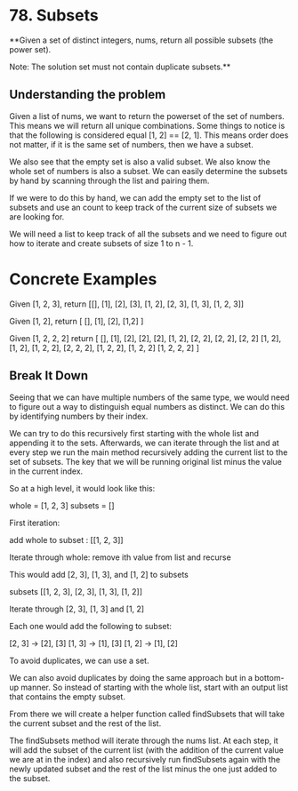 # 78. Subsets #

**Given a set of distinct integers, nums, return all possible subsets (the power set).

Note: The solution set must not contain duplicate subsets.**

## Understanding the problem ##

Given a list of nums, we want to return the powerset of the set of numbers. This means we will return all unique combinations. Some things to notice is that the following is considered equal [1, 2] == [2, 1]. This means order does not matter, if it is the same set of numbers, then we have a subset.

We also see that the empty set is also a valid subset. We also know the whole set of numbers is also a subset. We can easily determine the subsets by hand by scanning through the list and pairing them.

If we were to do this by hand, we can add the empty set to the list of subsets and use an count to keep track of the current size of subsets we are looking for.

We will need a list to keep track of all the subsets and we need to figure out how to iterate and create subsets of size 1 to n - 1.

# Concrete Examples #

Given [1, 2, 3], return
[[], [1], [2], [3], [1, 2], [2, 3], [1, 3], [1, 2, 3]]

Given [1, 2], return
[
  [],
  [1],
  [2],
  [1,2]
]

Given [1, 2, 2, 2] return
[
  [],
  [1],
  [2],
  [2],
  [2],
  [1, 2],
  [2, 2],
  [2, 2],
  [2, 2]
  [1, 2],
  [1, 2],
  [1, 2, 2],
  [2, 2, 2],
  [1, 2, 2],
  [1, 2, 2]
  [1, 2, 2, 2]
]

## Break It Down ##

Seeing that we can have multiple numbers of the same type, we would need to figure out a way to distinguish equal numbers as distinct. We can do this by identifying numbers by their index.

We can try to do this recursively first starting with the whole list and appending it to the sets. Afterwards, we can iterate through the list and at every step we run the main method recursively adding the current list to the set of subsets. The key that we will be running original list minus the value in the current index.

So at a high level, it would look like this:

whole = [1, 2, 3]
subsets = []

First iteration:

add whole to subset :
[[1, 2, 3]]

Iterate through whole:
  remove ith value from list and recurse

This would add
[2, 3], [1, 3], and [1, 2] to subsets

subsets [[1, 2, 3], [2, 3], [1, 3], [1, 2]]

Iterate through [2, 3], [1, 3] and [1, 2]

Each one would add the following to subset:

[2, 3] -> [2], [3]
[1, 3] -> [1], [3]
[1, 2] -> [1], [2]

To avoid duplicates, we can use a set.

We can also avoid duplicates by doing the same approach but in a bottom-up manner. So instead of starting with the whole list, start with an output list that contains the empty subset.

From there we will create a helper function called findSubsets that will take the current subset and the rest of the list.

The findSubsets method will iterate through the nums list. At each step, it will add the subset of the current list (with the addition of the current value we are at in the index) and also recursively run findSubsets again with the newly updated subset and the rest of the list minus the one just added to the subset. 
